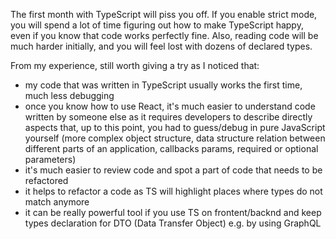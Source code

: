 The first month with TypeScript will piss you off. If you enable strict mode, you will spend a lot of time figuring out how to make TypeScript happy, even if you know that code works perfectly fine. Also, reading code will be much harder initially, and you will feel lost with dozens of declared types. 

From my experience, still worth giving a try as I noticed that:
- my code that was written in TypeScript usually works the first time, much less debugging
- once you know how to use React, it's much easier to understand code written by someone else as it requires developers to describe directly aspects that, up to this point, you had to guess/debug in pure JavaScript yourself (more complex object structure, data structure relation between different parts of an application, callbacks params, required or optional parameters)
- it's much easier to review code and spot a part of code that needs to be refactored
- it helps to refactor a code as TS will highlight places where types do not match anymore
- it can be really powerful tool if you use TS on frontent/backnd and keep types declaration for DTO (Data Transfer Object) e.g. by using GraphQL